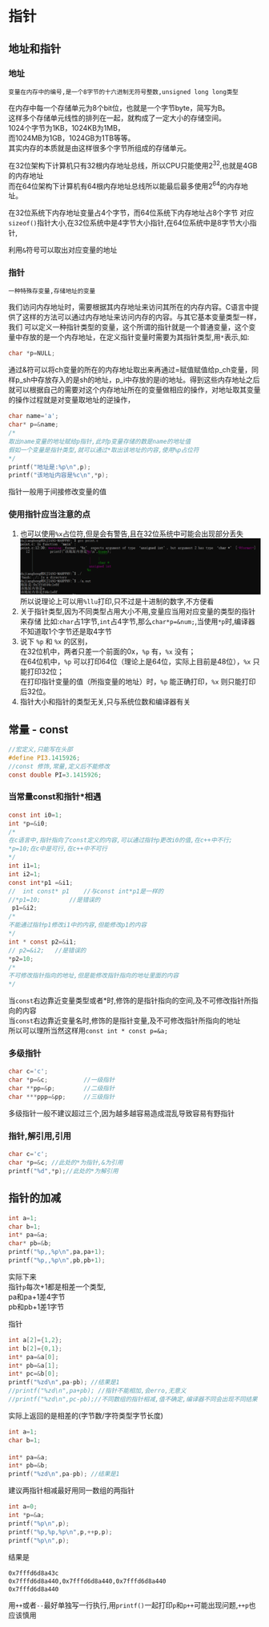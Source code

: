 # 指针
## 地址和指针
### 地址
    变量在内存中的编号,是一个8字节的十六进制无符号整数,unsigned long long类型
在内存中每一个存储单元为8个bit位，也就是一个字节byte，简写为B。  
这样多个存储单元线性的排列在一起，就构成了一定大小的存储空间。  
1024个字节为1KB，1024KB为1MB，  
而1024MB为1GB，1024GB为1TB等等。  
其实内存的本质就是由这样很多个字节所组成的存储单元。

在32位架构下计算机只有32根内存地址总线，所以CPU只能使用2<sup>32</sup>,也就是4GB的内存地址  
而在64位架构下计算机有64根内存地址总线所以能最后最多使用2<sup>64</sup>的内存地址。 

在32位系统下内存地址变量占4个字节，而64位系统下内存地址占8个字节
对应`sizeof()`指针大小,在32位系统中是4字节大小指针,在64位系统中是8字节大小指针,

利用`&`符号可以取出对应变量的地址

### 指针
    一种特殊存变量,存储地址的变量  
我们访问内存地址时，需要根据其内存地址来访问其所在的内存内容。C语言中提供了这样的方法可以通过内存地址来访问内存的内容。与其它基本变量类型一样，  
我们 可以定义一种指针类型的变量，这个所谓的指针就是一个普通变量，这个变量中存放的是一个内存地址，在定义指针变量时需要为其指针类型,用`*`表示,如:
```c
char *p=NULL;
```
通过&符可以将ch变量的所在的内存地址取出来再通过=赋值赋值给p_ch变量，同样p_sh中存放存入的是sh的地址，p_i中存放的是i的地址。得到这些内存地址之后就可以根据自己的需要对这个内存地址所在的变量做相应的操作，对地址取其变量的操作过程就是对变量取地址的逆操作，
```c
char name='a';
char* p=&name;
/*
取出name变量的地址赋给p指针,此时p变量存储的数是name的地址值
假如一个变量是指针类型,就可以通过*取出该地址的内容,使用%p占位符
*/
printf("地址是:%p\n",p);
printf("该地址内容是%c\n",*p);
```

指针一般用于间接修改变量的值


### 使用指针应当注意的点

1. 也可以使用`%x`占位符,但是会有警告,且在32位系统中可能会出现部分丢失
    <img src="./img/006错误.png">
    所以说理论上可以用`%llu`打印,只不过是十进制的数字,不方便看   
1. 关于指针类型,因为不同类型占用大小不用,变量应当用对应变量的类型的指针来存储
    比如:`char`占1字节,`int`占4字节,那么`char*p=&num;`,当使用`*p`时,编译器不知道取1个字节还是取4字节
2. 说下 `%p` 和 `%x` 的区别，  
    在32位机中，两者只差一个前面的0x，`%p` 有，`%x` 没有；  
    在64位机中，`%p` 可以打印64位（理论上是64位，实际上目前是48位），`%x` 只能打印32位；  
    在打印指针变量的值（所指变量的地址）时，`%p` 能正确打印，`%x` 则只能打印后32位。 
4. 指针大小和指针的类型无关,只与系统位数和编译器有关

## 常量 - const

```c
//宏定义,只能写在头部
#define PI3.1415926;
//const 修饰,常量,定义后不能修改
const double PI=3.1415926;
```

### 当常量const和指针*相遇
```c
const int i0=1;
int *p=&i0;
/*
在c语言中,指针指向了const定义的内容,可以通过指针p更改i0的值,在c++中不行;
*p=10;在c中是可行,在c++中不可行
*/
int i1=1;
int i2=1;
const int*p1 =&i1;
//  int const* p1    //与const int*p1是一样的
//*p1=10;        //是错误的
 p1=&i2;  
/*
不能通过指针p1修改i1中的内容,但能修改p1的内容
*/
int * const p2=&i1;
// p2=&i2;   //是错误的
*p2=10;
/*
不可修改指针指向的地址,但是能修改指针指向的地址里面的内容
*/
```

当`const`右边靠近变量类型或者*时,修饰的是指针指向的空间,及不可修改指针所指向的内容  
当`const`右边靠近变量名时,修饰的是指针变量,及不可修改指针所指向的地址  
所以可以理所当然这样用`const int * const p=&a;`

### 多级指针

```c
char c='c'; 
char *p=&c;          //一级指针
char **pp=&p;        //二级指针
char ***ppp=&pp;     //三级指针
```
多级指针一般不建议超过三个,因为越多越容易造成混乱导致容易有野指针

### 指针,解引用,引用
```c
char c='c'; 
char *p=&c; //此处的*为指针,&为引用
printf("%d",*p);//此处的*为解引用
```
## 指针的加减
```c
int a=1;
char b=1;
int* pa=&a;
char* pb=&b;
printf("%p,,%p\n",pa,pa+1);
printf("%p,,%p\n",pb,pb+1);
```
实际下来  
    指针`p`每次+1都是相差一个类型,  
    pa和pa+1差4字节  
    pb和pb+1差1字节

指针

```c
int a[2]={1,2};
int b[2]={0,1};
int* pa=&a[0];
int* pb=&a[1];
int* pc=&b[0];
printf("%zd\n",pa-pb); //结果是1 
//printf("%zd\n",pa+pb); //指针不能相加,会erro,无意义
//printf("%zd\n",pc-pb);//不同数组的指针相减,值不确定,编译器不同会出现不同结果
```
实际上返回的是相差的(字节数/字符类型字节长度)


```c
int a=1;
char b=1;

int* pa=&a;
int* pb=&b;
printf("%zd\n",pa-pb); //结果是1
```

建议两指针相减最好用同一数组的两指针

```c
int a=0;
int *p=&a;
printf("%p\n",p);
printf("%p,%p,%p\n",p,++p,p);
printf("%p\n",p);
```
结果是  

    0x7fffd6d8a43c
    0x7fffd6d8a440,0x7fffd6d8a440,0x7fffd6d8a440
    0x7fffd6d8a440
用`++`或者`--`最好单独写一行执行,用`printf()`一起打印`p`和`p++`可能出现问题,`++p`也应该慎用


